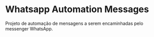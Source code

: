 # Whatsapp Automation Messages
Projeto de automação de mensagens a serem encaminhadas pelo messenger WhatsApp.
